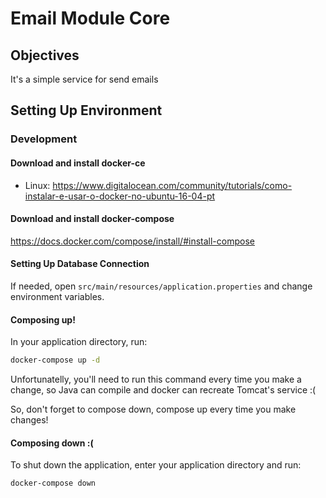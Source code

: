 # Email Module Core #

## Objectives ##

It's a simple service for send emails

## Setting Up Environment ##

### Development ###

#### Download and install docker-ce ####

* Linux: https://www.digitalocean.com/community/tutorials/como-instalar-e-usar-o-docker-no-ubuntu-16-04-pt

#### Download and install docker-compose ####

https://docs.docker.com/compose/install/#install-compose

#### Setting Up Database Connection ####

If needed, open `src/main/resources/application.properties` and change environment variables.

#### Composing up! ####

In your application directory, run:

```bash
docker-compose up -d
```

Unfortunatelly, you'll need to run this command every time you make a change, so Java can compile and docker can recreate Tomcat's service :(

So, don't forget to compose down, compose up every time you make changes!

#### Composing down :( ####

To shut down the application, enter your application directory and run:

```bash
docker-compose down
```

